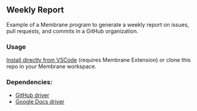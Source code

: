 ## Weekly Report

Example of a Membrane program to generate a weekly report on issues, pull requests, and commits in a GitHub organization.

### Usage

[Install directly from VSCode](vscode://membrane.membrane/directory/example-weekly-report) (requires Membrane Extension) or clone this repo in your Membrane workspace.

### Dependencies:

- [GitHub driver](https://github.com/membrane-io/directory)
- [Google Docs driver](https://github.com/membrane-io/directory)
